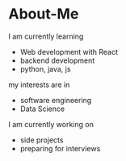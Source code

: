 # About-Me

I am currently learning 
- Web development with React
- backend development
- python, java, js

my interests are in
- software engineering
- Data Science

I am currently working on
- side projects
- preparing for interviews
